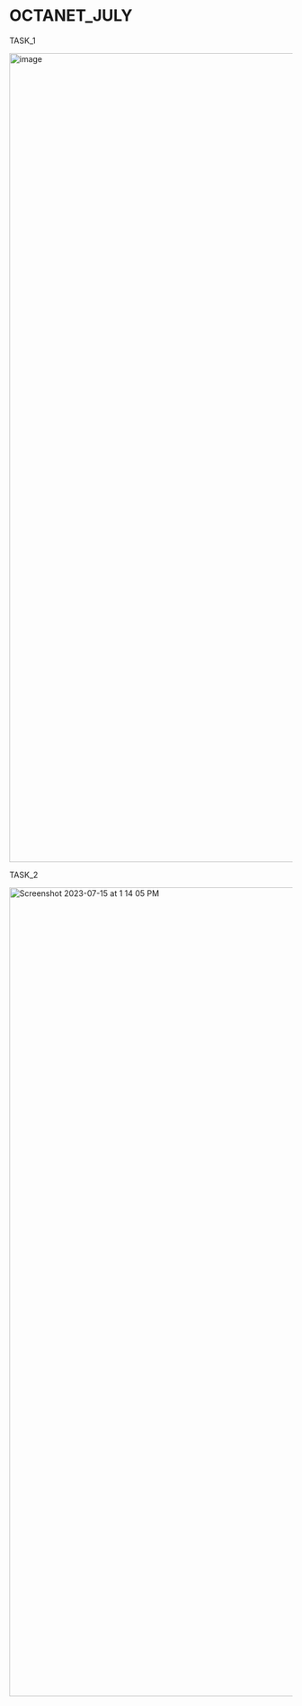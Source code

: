 # OCTANET_JULY
TASK_1

<img width="1440" alt="image" src="https://github.com/heeyshubham/OCTANET_JULY/assets/55744455/940fd8a4-9a07-466b-8a52-b25adc41ac4c">

TASK_2

<img width="1440" alt="Screenshot 2023-07-15 at 1 14 05 PM" src="https://github.com/heeyshubham/OCTANET_JULY/assets/55744455/6242f523-1af5-498b-bb14-6733021b6328">

